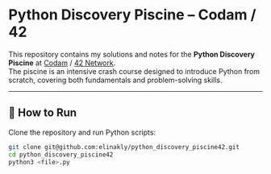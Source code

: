 # Python Discovery Piscine – Codam / 42

This repository contains my solutions and notes for the **Python Discovery Piscine** at [Codam](https://www.codam.nl/) / [42 Network](https://42.fr).  
The piscine is an intensive crash course designed to introduce Python from scratch, covering both fundamentals and problem-solving skills.


---

## 🚀 How to Run

Clone the repository and run Python scripts:

```bash
git clone git@github.com:elinakly/python_discovery_piscine42.git
cd python_discovery_piscine42
python3 <file>.py
